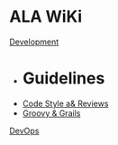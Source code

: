 # ALA WiKi

[Development]()

  * # Guidelines
  * [Code Style a& Reviews](wiki/development/codeReviews.md)
  * [Groovy & Grails](wiki/development/groovy&grails-guidelines.md)

[DevOps](todo.md)
